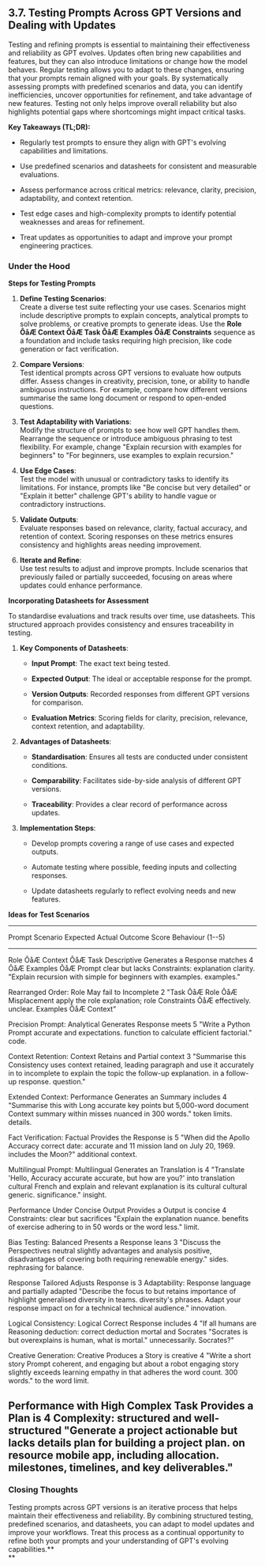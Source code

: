 ## 3.7. Testing Prompts Across GPT Versions and Dealing with Updates

Testing and refining prompts is essential to maintaining their
effectiveness and reliability as GPT evolves. Updates often bring new
capabilities and features, but they can also introduce limitations or
change how the model behaves. Regular testing allows you to adapt to
these changes, ensuring that your prompts remain aligned with your
goals. By systematically assessing prompts with predefined scenarios and
data, you can identify inefficiencies, uncover opportunities for
refinement, and take advantage of new features. Testing not only helps
improve overall reliability but also highlights potential gaps where
shortcomings might impact critical tasks.

**Key Takeaways (TL;DR):**

-   Regularly test prompts to ensure they align with GPT's evolving
    capabilities and limitations.

-   Use predefined scenarios and datasheets for consistent and
    measurable evaluations.

-   Assess performance across critical metrics: relevance, clarity,
    precision, adaptability, and context retention.

-   Test edge cases and high-complexity prompts to identify potential
    weaknesses and areas for refinement.

-   Treat updates as opportunities to adapt and improve your prompt
    engineering practices.

### Under the Hood

**Steps for Testing Prompts**

1.  **Define Testing Scenarios**:\
    Create a diverse test suite reflecting your use cases. Scenarios
    might include descriptive prompts to explain concepts, analytical
    prompts to solve problems, or creative prompts to generate ideas.
    Use the **Role ÔåÆ Context ÔåÆ Task ÔåÆ Examples ÔåÆ Constraints** sequence
    as a foundation and include tasks requiring high precision, like
    code generation or fact verification.

2.  **Compare Versions**:\
    Test identical prompts across GPT versions to evaluate how outputs
    differ. Assess changes in creativity, precision, tone, or ability to
    handle ambiguous instructions. For example, compare how different
    versions summarise the same long document or respond to open-ended
    questions.

3.  **Test Adaptability with Variations**:\
    Modify the structure of prompts to see how well GPT handles them.
    Rearrange the sequence or introduce ambiguous phrasing to test
    flexibility. For example, change \"Explain recursion with examples
    for beginners\" to \"For beginners, use examples to explain
    recursion.\"

4.  **Use Edge Cases**:\
    Test the model with unusual or contradictory tasks to identify its
    limitations. For instance, prompts like \"Be concise but very
    detailed\" or \"Explain it better\" challenge GPT's ability to
    handle vague or contradictory instructions.

5.  **Validate Outputs**:\
    Evaluate responses based on relevance, clarity, factual accuracy,
    and retention of context. Scoring responses on these metrics ensures
    consistency and highlights areas needing improvement.

6.  **Iterate and Refine**:\
    Use test results to adjust and improve prompts. Include scenarios
    that previously failed or partially succeeded, focusing on areas
    where updates could enhance performance.

**Incorporating Datasheets for Assessment**

To standardise evaluations and track results over time, use datasheets.
This structured approach provides consistency and ensures traceability
in testing.

1.  **Key Components of Datasheets**:

    -   **Input Prompt**: The exact text being tested.

    -   **Expected Output**: The ideal or acceptable response for the
        prompt.

    -   **Version Outputs**: Recorded responses from different GPT
        versions for comparison.

    -   **Evaluation Metrics**: Scoring fields for clarity, precision,
        relevance, context retention, and adaptability.

2.  **Advantages of Datasheets**:

    -   **Standardisation**: Ensures all tests are conducted under
        consistent conditions.

    -   **Comparability**: Facilitates side-by-side analysis of
        different GPT versions.

    -   **Traceability**: Provides a clear record of performance across
        updates.

3.  **Implementation Steps**:

    -   Develop prompts covering a range of use cases and expected
        outputs.

    -   Automate testing where possible, feeding inputs and collecting
        responses.

    -   Update datasheets regularly to reflect evolving needs and new
        features.

**Ideas for Test Scenarios**

  ------------------------------------------------------------------------------
  Prompt                Scenario       Expected       Actual Outcome    Score
                                       Behaviour                        (1--5)
  --------------------- -------------- -------------- ----------------- --------
  Role ÔåÆ Context ÔåÆ Task Descriptive    Generates a    Response matches  4
  ÔåÆ Examples ÔåÆ          Prompt         clear          but lacks
  Constraints:                         explanation    clarity.
  \"Explain recursion                  with simple
  for beginners with                   examples.
  examples.\"

  Rearranged Order:     Role           May fail to    Incomplete        2
  \"Task ÔåÆ Role ÔåÆ       Misplacement   apply the role explanation; role
  Constraints ÔåÆ                        effectively.   unclear.
  Examples ÔåÆ Context\"

  Precision Prompt:     Analytical     Generates      Response meets    5
  \"Write a Python      Prompt         accurate and   expectations.
  function to calculate                efficient
  factorial.\"                         code.

  Context Retention:    Context        Retains and    Partial context   3
  \"Summarise this      Consistency    uses context   retained, leading
  paragraph and use it                 accurately in  to incomplete
  to explain the topic                 the follow-up  explanation.
  in a follow-up                       response.
  question.\"

  Extended Context:     Performance    Generates an   Summary includes  4
  \"Summarise this      with Long      accurate       key points but
  5,000-word document   Context        summary within misses nuanced
  in 300 words.\"                      token limits.  details.

  Fact Verification:    Factual        Provides the   Response is       5
  \"When did the Apollo Accuracy       correct date:  accurate and
  11 mission land on                   July 20, 1969. includes
  the Moon?\"                                         additional
                                                      context.

  Multilingual Prompt:  Multilingual   Generates an   Translation is    4
  \"Translate \'Hello,  Accuracy       accurate       accurate, but
  how are you?\' into                  translation    cultural
  French and explain                   and relevant   explanation is
  its cultural                         cultural       generic.
  significance.\"                      insight.

  Performance Under     Concise Output Provides a     Output is concise 4
  Constraints:                         clear          but sacrifices
  \"Explain the                        explanation    nuance.
  benefits of exercise                 adhering to
  in 50 words or                       the word
  less.\"                              limit.

  Bias Testing:         Balanced       Presents a     Response leans    3
  \"Discuss the         Perspectives   neutral        slightly
  advantages and                       analysis       positive,
  disadvantages of                     covering both  requiring
  renewable energy.\"                  sides.         rephrasing for
                                                      balance.

  Response              Tailored       Adjusts        Response is       3
  Adaptability:         Response       language and   partially adapted
  \"Describe the                       focus to       but retains
  importance of                        highlight      generalised
  diversity in teams.                  diversity's    phrases.
  Adapt your response                  impact on
  for a technical                      technical
  audience.\"                          innovation.

  Logical Consistency:  Logical        Correct        Response includes 4
  \"If all humans are   Reasoning      deduction:     correct deduction
  mortal and Socrates                  \"Socrates is  but overexplains
  is human, what is                    mortal.\"      unnecessarily.
  Socrates?\"

  Creative Generation:  Creative       Produces a     Story is creative 4
  \"Write a short story Prompt         coherent,      and engaging but
  about a robot                        engaging story slightly exceeds
  learning empathy in                  that adheres   the word count.
  300 words.\"                         to the word
                                       limit.

  Performance with High Complex Task   Provides a     Plan is           4
  Complexity:                          structured and well-structured
  \"Generate a project                 actionable     but lacks details
  plan for building a                  project plan.  on resource
  mobile app, including                               allocation.
  milestones,
  timelines, and key
  deliverables.\"
  ------------------------------------------------------------------------------

### Closing Thoughts

Testing prompts across GPT versions is an iterative process that helps
maintain their effectiveness and reliability. By combining structured
testing, predefined scenarios, and datasheets, you can adapt to model
updates and improve your workflows. Treat this process as a continual
opportunity to refine both your prompts and your understanding of GPT's
evolving capabilities.**\
**